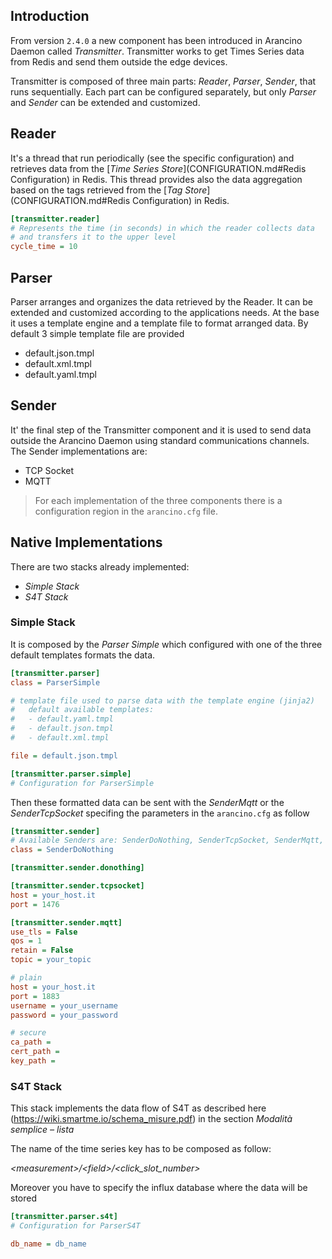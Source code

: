 ## Introduction

From version `2.4.0` a new component has been introduced in Arancino Daemon called *Transmitter*. Transmitter works to get Times Series data from Redis and send them outside the edge devices.

Transmitter is composed of three main parts: _Reader_, _Parser_, _Sender_, that runs sequentially. Each part can be configured separately, but only _Parser_ and _Sender_ can be extended and customized.

## Reader
It's a thread that run periodically (see the specific configuration) and retrieves data from the 
[_Time Series Store_](CONFIGURATION.md#Redis Configuration) in Redis. This thread provides also the data aggregation based on the tags retrieved from the [_Tag Store_](CONFIGURATION.md#Redis Configuration) in Redis.

```ini
[transmitter.reader]
# Represents the time (in seconds) in which the reader collects data
# and transfers it to the upper level
cycle_time = 10
```


## Parser
Parser arranges and organizes the data retrieved by the Reader. It can be extended and customized according to the applications needs. At the base it uses a template engine and a template file to format arranged data. By default  3 simple template file are provided
- default.json.tmpl
- default.xml.tmpl
- default.yaml.tmpl


## Sender
It' the final step of the Transmitter component and it is used to send data outside the Arancino Daemon using standard
communications channels. The Sender implementations are:
- TCP Socket
- MQTT

> For each implementation of the three components there is a configuration region in the `arancino.cfg` file.

## Native Implementations

There are two stacks already implemented:
- _Simple Stack_ 
- _S4T Stack_

### Simple Stack

It is composed by the _Parser Simple_ which configured with one of the three default templates formats the data. 

```ini
[transmitter.parser]
class = ParserSimple

# template file used to parse data with the template engine (jinja2)
#   default available templates:
#   - default.yaml.tmpl
#   - default.json.tmpl
#   - default.xml.tmpl

file = default.json.tmpl

[transmitter.parser.simple]
# Configuration for ParserSimple
```

Then these formatted data can be sent with the _SenderMqtt_ or the _SenderTcpSocket_ specifing the parameters in the `arancino.cfg` as follow

```ini
[transmitter.sender]
# Available Senders are: SenderDoNothing, SenderTcpSocket, SenderMqtt, SenderMqttS4T
class = SenderDoNothing

[transmitter.sender.donothing]

[transmitter.sender.tcpsocket]
host = your_host.it
port = 1476

[transmitter.sender.mqtt]
use_tls = False
qos = 1
retain = False
topic = your_topic

# plain
host = your_host.it
port = 1883
username = your_username
password = your_password

# secure
ca_path =
cert_path =
key_path =
```

### S4T Stack

This stack implements the data flow of S4T as described here (https://wiki.smartme.io/schema_misure.pdf) in the section _Modalità semplice – lista_

The name of the time series key has to be composed as follow:

_\<measurement\>/\<field\>/\<click_slot_number\>_

Moreover you have to specify the influx database where the data will be stored

```ini
[transmitter.parser.s4t]
# Configuration for ParserS4T

db_name = db_name
```





